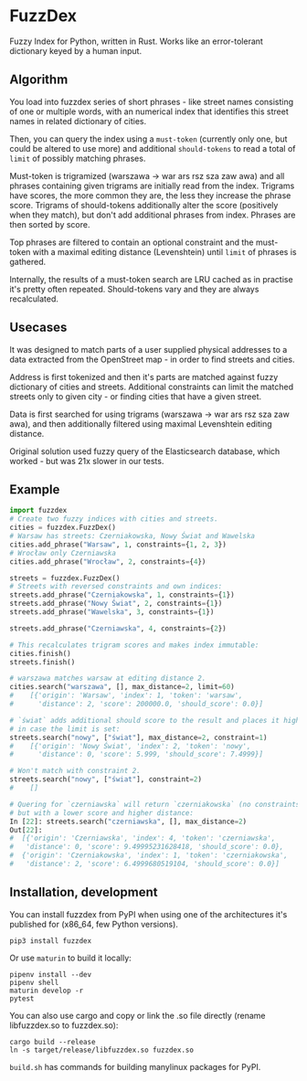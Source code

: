 # FuzzDex

Fuzzy Index for Python, written in Rust. Works like an error-tolerant
dictionary keyed by a human input.

## Algorithm

You load into fuzzdex series of short phrases - like street names consisting of
one or multiple words, with an numerical index that identifies this street names
in related dictionary of cities.

Then, you can query the index using a `must-token` (currently only one, but
could be altered to use more) and additional `should-tokens` to read a total of
`limit` of possibly matching phrases.

Must-token is trigramized (warszawa -> war ars rsz sza zaw awa) and all phrases
containing given trigrams are initially read from the index. Trigrams have
scores, the more common they are, the less they increase the phrase score.
Trigrams of should-tokens additionally alter the score (positively when they
match), but don't add additional phrases from index. Phrases are then sorted by
score.

Top phrases are filtered to contain an optional constraint and the must-token
with a maximal editing distance (Levenshtein) until `limit` of phrases is
gathered.

Internally, the results of a must-token search are LRU cached as in practise
it's pretty often repeated. Should-tokens vary and they are always recalculated.

## Usecases

It was designed to match parts of a user supplied physical addresses to a data
extracted from the OpenStreet map - in order to find streets and cities.

Address is first tokenized and then it's parts are matched against fuzzy
dictionary of cities and streets. Additional constraints can limit the matched
streets only to given city - or finding cities that have a given street.

Data is first searched for using trigrams (warszawa -> war ars rsz sza zaw awa),
and then additionally filtered using maximal Levenshtein editing distance.

Original solution used fuzzy query of the Elasticsearch database, which worked -
but was 21x slower in our tests.

## Example

```python
import fuzzdex
# Create two fuzzy indices with cities and streets.
cities = fuzzdex.FuzzDex()
# Warsaw has streets: Czerniakowska, Nowy Świat and Wawelska
cities.add_phrase("Warsaw", 1, constraints={1, 2, 3})
# Wrocław only Czerniawska
cities.add_phrase("Wrocław", 2, constraints={4})

streets = fuzzdex.FuzzDex()
# Streets with reversed constraints and own indices:
streets.add_phrase("Czerniakowska", 1, constraints={1})
streets.add_phrase("Nowy Świat", 2, constraints={1})
streets.add_phrase("Wawelska", 3, constraints={1})

streets.add_phrase("Czerniawska", 4, constraints={2})

# This recalculates trigram scores and makes index immutable:
cities.finish()
streets.finish()

# warszawa matches warsaw at editing distance 2.
cities.search("warszawa", [], max_distance=2, limit=60)
#    [{'origin': 'Warsaw', 'index': 1, 'token': 'warsaw',
#      'distance': 2, 'score': 200000.0, 'should_score': 0.0}]

# `świat` adds additional should score to the result and places it higher
# in case the limit is set:
streets.search("nowy", ["świat"], max_distance=2, constraint=1)
#    [{'origin': 'Nowy Świat', 'index': 2, 'token': 'nowy',
#      'distance': 0, 'score': 5.999, 'should_score': 7.4999}]

# Won't match with constraint 2.
streets.search("nowy", ["świat"], constraint=2)
#    []

# Quering for `czerniawska` will return `czerniakowska` (no constraints),
# but with a lower score and higher distance:
In [22]: streets.search("czerniawska", [], max_distance=2)
Out[22]:
#  [{'origin': 'Czerniawska', 'index': 4, 'token': 'czerniawska',
#   'distance': 0, 'score': 9.49995231628418, 'should_score': 0.0},
#  {'origin': 'Czerniakowska', 'index': 1, 'token': 'czerniakowska',
#   'distance': 2, 'score': 6.4999680519104, 'should_score': 0.0}]
```

## Installation, development

You can install fuzzdex from PyPI when using one of the architectures it's
published for (x86_64, few Python versions).

    pip3 install fuzzdex

Or use `maturin` to build it locally:

    pipenv install --dev
    pipenv shell
    maturin develop -r
    pytest

You can also use cargo and copy or link the .so file directly (rename
libfuzzdex.so to fuzzdex.so):

    cargo build --release
    ln -s target/release/libfuzzdex.so fuzzdex.so

`build.sh` has commands for building manylinux packages for PyPI.
